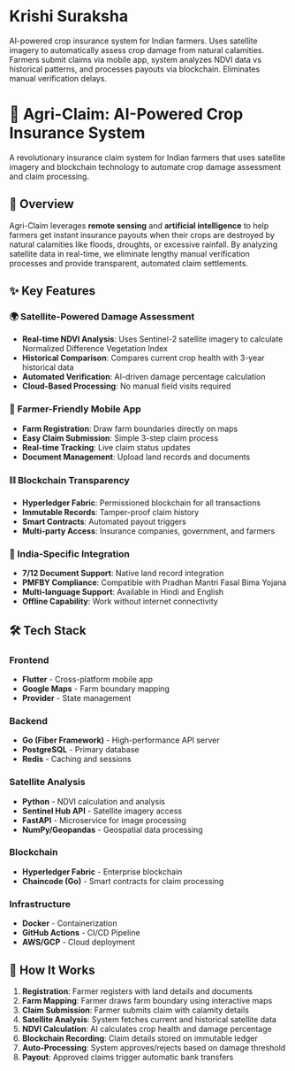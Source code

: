 # Krishi Suraksha
AI-powered crop insurance system for Indian farmers. Uses satellite imagery to automatically assess crop damage from natural calamities. Farmers submit claims via mobile app, system analyzes NDVI data vs historical patterns, and processes payouts via blockchain. Eliminates manual verification delays.


# 🌾 Agri-Claim: AI-Powered Crop Insurance System

A revolutionary insurance claim system for Indian farmers that uses satellite imagery and blockchain technology to automate crop damage assessment and claim processing.

## 🚀 Overview

Agri-Claim leverages **remote sensing** and **artificial intelligence** to help farmers get instant insurance payouts when their crops are destroyed by natural calamities like floods, droughts, or excessive rainfall. By analyzing satellite data in real-time, we eliminate lengthy manual verification processes and provide transparent, automated claim settlements.

## ✨ Key Features

### 🌍 Satellite-Powered Damage Assessment
- **Real-time NDVI Analysis**: Uses Sentinel-2 satellite imagery to calculate Normalized Difference Vegetation Index
- **Historical Comparison**: Compares current crop health with 3-year historical data
- **Automated Verification**: AI-driven damage percentage calculation
- **Cloud-Based Processing**: No manual field visits required

### 📱 Farmer-Friendly Mobile App
- **Farm Registration**: Draw farm boundaries directly on maps
- **Easy Claim Submission**: Simple 3-step claim process
- **Real-time Tracking**: Live claim status updates
- **Document Management**: Upload land records and documents

### ⛓️ Blockchain Transparency
- **Hyperledger Fabric**: Permissioned blockchain for all transactions
- **Immutable Records**: Tamper-proof claim history
- **Smart Contracts**: Automated payout triggers
- **Multi-party Access**: Insurance companies, government, and farmers

### 🎯 India-Specific Integration
- **7/12 Document Support**: Native land record integration
- **PMFBY Compliance**: Compatible with Pradhan Mantri Fasal Bima Yojana
- **Multi-language Support**: Available in Hindi and English
- **Offline Capability**: Work without internet connectivity

## 🛠️ Tech Stack

### Frontend
- **Flutter** - Cross-platform mobile app
- **Google Maps** - Farm boundary mapping
- **Provider** - State management

### Backend
- **Go (Fiber Framework)** - High-performance API server
- **PostgreSQL** - Primary database
- **Redis** - Caching and sessions

### Satellite Analysis
- **Python** - NDVI calculation and analysis
- **Sentinel Hub API** - Satellite imagery access
- **FastAPI** - Microservice for image processing
- **NumPy/Geopandas** - Geospatial data processing

### Blockchain
- **Hyperledger Fabric** - Enterprise blockchain
- **Chaincode (Go)** - Smart contracts for claim processing

### Infrastructure
- **Docker** - Containerization
- **GitHub Actions** - CI/CD Pipeline
- **AWS/GCP** - Cloud deployment

## 🎯 How It Works

1. **Registration**: Farmer registers with land details and documents
2. **Farm Mapping**: Farmer draws farm boundary using interactive maps
3. **Claim Submission**: Farmer submits claim with calamity details
4. **Satellite Analysis**: System fetches current and historical satellite data
5. **NDVI Calculation**: AI calculates crop health and damage percentage
6. **Blockchain Recording**: Claim details stored on immutable ledger
7. **Auto-Processing**: System approves/rejects based on damage threshold
8. **Payout**: Approved claims trigger automatic bank transfers
